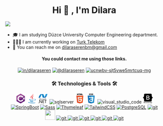 <h1 align="center">Hi 👋 , I'm Dilara</h1>

 [![](https://visitcount.itsvg.in/api?id=dilaraseren&label=Profile%20Views&icon=0&pretty=true)](https://visitcount.itsvg.in)

- 🎓 I am studying Düzce University Computer Engineering department.
- 👩🏻‍💻 I am currently working on [Turk Telekom](https://www.turktelekomkariyer.com.tr/)
- 💌 You can reach me on [dilaraserenbm@gmail.com](mailto:dilaraserenbm@gmail.com) <br>

<h4 align="center">You could contact me using those links.</h4>
<p align="center">
 <a href="https://linkedin.com/in/dilaraseren" target="blank"><img align="center" src="https://raw.githubusercontent.com/rahuldkjain/github-profile-readme-generator/master/src/images/icons/Social/linked-in-alt.svg" alt="in/dilaraseren" height="30" width="40" /></a>
<a href="https://medium.com/@dilaraseren" target="blank"><img align="center" src="https://raw.githubusercontent.com/rahuldkjain/github-profile-readme-generator/master/src/images/icons/Social/medium.svg" alt="@dilaraseren" height="30" width="40" /></a>
<a href="https://www.youtube.com/channel/ucnwbv-sjt5vwe5mrtcuq-mg" target="blank"><img align="center" src="https://raw.githubusercontent.com/rahuldkjain/github-profile-readme-generator/master/src/images/icons/Social/youtube.svg" alt="ucnwbv-sjt5vwe5mrtcuq-mg" height="30" width="40" /></a>
</p>

<h3 align="center"> 🛠 Technologies & Tools 🛠 </h3>
<p align="center">
<img src="https://raw.githubusercontent.com/devicons/devicon/master/icons/csharp/csharp-original.svg" alt="c#" width="32" height="32"/> 
<img src="https://raw.githubusercontent.com/devicons/devicon/master/icons/java/java-original.svg" alt="java" width="32" height="32"/> 
 <img src="https://raw.githubusercontent.com/devicons/devicon/master/icons/dot-net/dot-net-original-wordmark.svg" width="32" height="32" />
 <img src="https://user-images.githubusercontent.com/59020581/117359010-84818780-aebf-11eb-8791-3bd7991de5fb.png" alt="sqlserver" width="32" height="32"/> </a> 
<img src="https://raw.githubusercontent.com/devicons/devicon/master/icons/html5/html5-original-wordmark.svg" alt="html5" width="32" height="32"/> 
<img src="https://raw.githubusercontent.com/devicons/devicon/master/icons/css3/css3-original-wordmark.svg" alt="css3" width="32" height="32"/> 
 <img src="https://user-images.githubusercontent.com/59020581/117362577-18555280-aec4-11eb-94ef-401c9f28eb38.png" alt="visual_studio_code" width="32" height="32"/>
  <img src="https://raw.githubusercontent.com/devicons/devicon/master/icons/bootstrap/bootstrap-plain-wordmark.svg" alt="bootsrap" width="32" height="32"/>
  <a href="https://spring.io/projects/spring-boot" target="_blank" rel="noreferrer"><img src="https://spring.io/img/spring.svg" width="32" height="32" alt="SpringBoot" /></a>
  <a href="https://sass-lang.com/" target="_blank" rel="noreferrer"><img src="https://raw.githubusercontent.com/danielcranney/readme-generator/main/public/icons/skills/sass-colored.svg" width="32" height="32" alt="Sass" /></a>
   <a href="https://www.thymeleaf.org/images/thymeleaf.png" target="_blank" rel="noreferrer"><img src="https://www.thymeleaf.org/images/thymeleaf.png" width="32" height="32" alt="Thymeleaf" /></a>
  <a href="https://tailwindcss.com/" target="_blank" rel="noreferrer"><img src="https://raw.githubusercontent.com/danielcranney/readme-generator/main/public/icons/skills/tailwindcss-colored.svg" width="32" height="32" alt="TailwindCSS" /></a>
  <a href="https://www.postgresql.org/" target="_blank" rel="noreferrer"><img src="https://raw.githubusercontent.com/danielcranney/readme-generator/main/public/icons/skills/postgresql-colored.svg" width="32" height="32" alt="PostgreSQL" /></a>
  <a href="https://git-scm.com/" target="_blank" rel="noreferrer"> <img src="https://www.vectorlogo.zone/logos/git-scm/git-scm-icon.svg" alt="git" width="32" height="32"/> </a>
<a href="https://www.github.com/dilaraseren" target="_blank" rel="noreferrer"><img src="https://raw.githubusercontent.com/danielcranney/readme-generator/main/public/icons/socials/github.svg" width="32" height="32" /></a>
<a href="https://about.gitlab.com/" target="_blank" rel="noreferrer"> <img src="https://www.vectorlogo.zone/logos/gitlab/gitlab-icon.svg" alt="git" width="32" height="32"/> </a>
<a href="https://www.jenkins.io/" target="_blank" rel="noreferrer"> <img src="https://www.vectorlogo.zone/logos/jenkins/jenkins-icon.svg" alt="git" width="32" height="32"/> </a>
<a href="https://visualstudio.microsoft.com/tr/" target="_blank" rel="noreferrer"> <img src="https://camo.githubusercontent.com/1e083c4cc12e36e4ecdf650d3961aa263772ecb07712e2a033869de92e9fa8f3/68747470733a2f2f7374617469632e77696b69612e6e6f636f6f6b69652e6e65742f6c6f676f70656469612f696d616765732f652f65342f56697375616c5f53747564696f5f323031335f4c6f676f2e7376672f7265766973696f6e2f6c61746573742f7363616c652d746f2d77696474682d646f776e2f3235303f63623d3230313931323231313232363235" alt="git" width="32" height="32"/> </a>
<a href="https://www.postman.com/" target="_blank" rel="noreferrer"> <img src="https://www.vectorlogo.zone/logos/getpostman/getpostman-icon.svg" alt="git" width="32" height="32"/> </a>
<a href="https://ubuntu.com/" target="_blank" rel="noreferrer"> <img src="https://www.vectorlogo.zone/logos/ubuntu/ubuntu-icon.svg" alt="git" width="32" height="32"/> </a>
<a href="https://jetbrains.com/" target="_blank" rel="noreferrer"> <img src="https://upload.wikimedia.org/wikipedia/commons/9/9c/IntelliJ_IDEA_Icon.svg" alt="git" width="32" height="32"/> </a>

